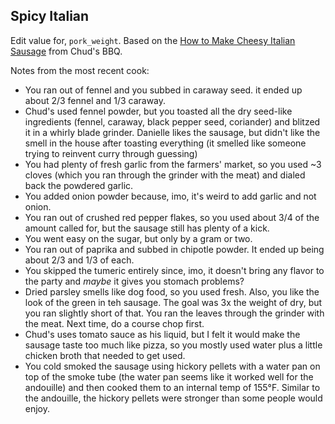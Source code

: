 ## Spicy Italian
Edit value for, `pork_weight`. Based on the [How to Make Cheesy Italian Sausage](https://www.youtube.com/watch?v=sUSfoC3H8Kk) from Chud's BBQ.

Notes from the most recent cook:
- You ran out of fennel and you subbed in caraway seed. it ended up about 2/3 fennel and 1/3 caraway.
- Chud's used fennel powder, but you toasted all the dry seed-like ingredients (fennel, caraway, black pepper seed, coriander) and blitzed it in a whirly blade grinder. Danielle likes the sausage, but didn't like the smell in the house after toasting everything (it smelled like someone trying to reinvent curry through guessing)
- You had plenty of fresh garlic from the farmers' market, so you used ~3 cloves (which you ran through the grinder with the meat) and dialed back the powdered garlic.
- You added onion powder because, imo, it's weird to add garlic and not onion.
- You ran out of crushed red pepper flakes, so you used about 3/4 of the amount called for, but the sausage still has plenty of a kick.
- You went easy on the sugar, but only by a gram or two.
- You ran out of paprika and subbed in chipotle powder. It ended up being about 2/3 and 1/3 of each.
- You skipped the tumeric entirely since, imo, it doesn't bring any flavor to the party and _maybe_ it gives you stomach problems?
- Dried parsley smells like dog food, so you used fresh. Also, you like the look of the green in teh sausage. The goal was 3x the weight of dry, but you ran slightly short of that. You ran the leaves through the grinder with the meat. Next time, do a course chop first.
- Chud's uses tomato sauce as his liquid, but I felt it would make the sausage taste too much like pizza, so you mostly used water plus a little chicken broth that needed to get used.
- You cold smoked the sausage using hickory pellets with a water pan on top of the smoke tube (the water pan seems like it worked well for the andouille) and then cooked them to an internal temp of 155°F. Similar to the andouille, the hickory pellets were stronger than some people would enjoy.
